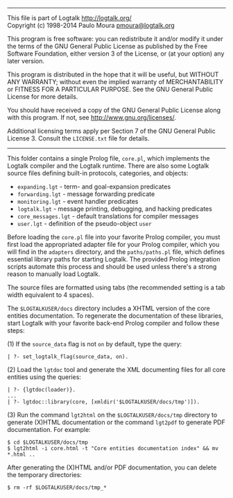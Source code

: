 ________________________________________________________________________

This file is part of Logtalk <http://logtalk.org/>  
Copyright (c) 1998-2014 Paulo Moura <pmoura@logtalk.org>

This program is free software: you can redistribute it and/or modify
it under the terms of the GNU General Public License as published by
the Free Software Foundation, either version 3 of the License, or
(at your option) any later version.

This program is distributed in the hope that it will be useful,
but WITHOUT ANY WARRANTY; without even the implied warranty of
MERCHANTABILITY or FITNESS FOR A PARTICULAR PURPOSE.  See the
GNU General Public License for more details.

You should have received a copy of the GNU General Public License
along with this program.  If not, see <http://www.gnu.org/licenses/>.

Additional licensing terms apply per Section 7 of the GNU General
Public License 3. Consult the `LICENSE.txt` file for details.
________________________________________________________________________


This folder contains a single Prolog file, `core.pl`, which implements
the Logtalk compiler and the Logtalk runtime. There are also some Logtalk
source files defining built-in protocols, categories, and objects:

- `expanding.lgt` - term- and goal-expansion predicates
- `forwarding.lgt` - message forwarding predicate
- `monitoring.lgt` - event handler predicates
- `logtalk.lgt` - message printing, debugging, and hacking predicates
- `core_messages.lgt` - default translations for compiler messages
- `user.lgt` - definition of the pseudo-object `user`

Before loading the `core.pl` file into your favorite Prolog compiler,
you must first load the appropriated adapter file for your Prolog
compiler, which you will find in the `adapters` directory, and the
`paths/paths.pl` file, which defines essential library paths for
starting Logtalk. The provided Prolog integration scripts automate
this process and should be used unless there's a strong reason to
manually load Logtalk.

The source files are formatted using tabs (the recommended setting is
a tab width equivalent to 4 spaces).

The `$LOGTALKUSER/docs` directory includes a XHTML version of the core
entities documentation. To regenerate the documentation of these libraries,
start Logtalk with your favorite back-end Prolog compiler and follow these
steps:

(1) If the `source_data` flag is not `on` by default, type the query:

	| ?- set_logtalk_flag(source_data, on).

(2) Load the `lgtdoc` tool and generate the XML documenting files for all
core entities using the queries:

	| ?- {lgtdoc(loader)}.
	...
	| ?- lgtdoc::library(core, [xmldir('$LOGTALKUSER/docs/tmp')]).

(3) Run the command `lgt2html` on the `$LOGTALKUSER/docs/tmp` directory
to generate (X)HTML documentation or the command `lgt2pdf` to generate PDF
documentation. For example:

	$ cd $LOGTALKUSER/docs/tmp
	$ lgt2html -i core.html -t "Core entities documentation index" && mv *.html ..

After generating the (X)HTML and/or PDF documentation, you can delete the
temporary directories:

	$ rm -rf $LOGTALKUSER/docs/tmp_*
